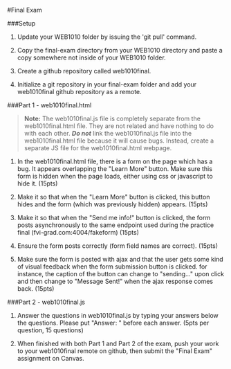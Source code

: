 #Final Exam

###Setup

1. Update your WEB1010 folder by issuing the 'git pull' command.

2. Copy the final-exam directory from your WEB1010 directory and paste a copy somewhere not inside of your WEB1010 folder.

3. Create a github repository called web1010final.

4. Initialize a git repository in your final-exam folder and add your web1010final github repository as a remote.

###Part 1 - web1010final.html

> **Note:** The web1010final.js file is completely separate from the web1010final.html file. They are not related and have nothing to do with each other. **_Do not_** link the web1010final.js file into the web1010final.html file because it will cause bugs. Instead, create a separate JS file for the web1010final.html webpage.

1. In the web1010final.html file, there is a form on the page which has a bug. It appears overlapping the "Learn More" button. Make sure this form is hidden when the page loads, either using css or javascript to hide it. (15pts)

2. Make it so that when the "Learn More" button is clicked, this button hides and the form (which was previously hidden) appears. (15pts)

3. Make it so that when the "Send me info!" button is clicked, the form posts asynchronously to the same endpoint used during the practice final (fvi-grad.com:4004/fakeform) (15pts)

4. Ensure the form posts correctly (form field names are correct). (15pts)

5. Make sure the form is posted with ajax and that the user gets some kind of visual feedback when the form submission button is clicked. for instance, the caption of the button can change to "sending..." upon click and then change to "Message Sent!" when the ajax response comes back. (15pts)

###Part 2 - web1010final.js

1. Answer the questions in web1010final.js by typing your answers below the questions. Please put "Answer: " before each answer. (5pts per question, 15 questions)

2. When finished with both Part 1 and Part 2 of the exam, push your work to your web1010final remote on github, then submit the "Final Exam" assignment on Canvas.
